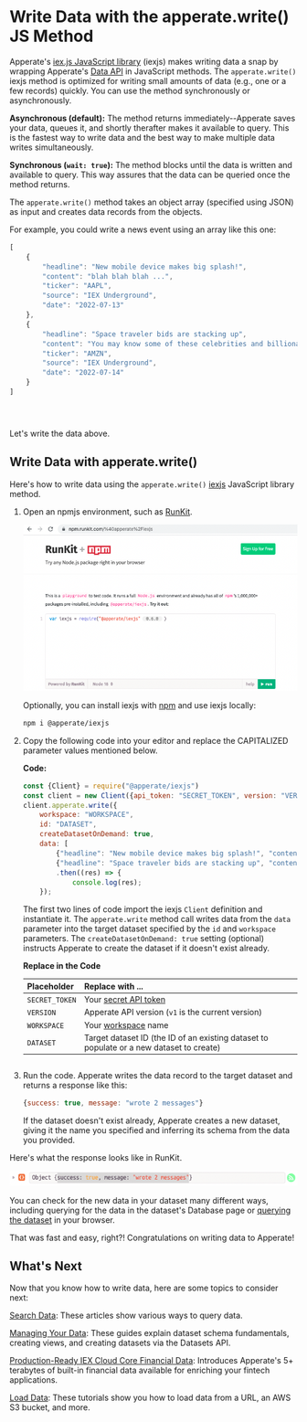 # Write Data with the apperate.write() JS Method

Apperate's [iex.js JavaScript library](../developer-tools/iexjs-library.md) (iexjs) makes writing data a snap by wrapping Apperate's [Data API](https://iexcloud.io/docs/apperate-apis/data/) in JavaScript methods. The `apperate.write()` iexjs method is optimized for writing small amounts of data (e.g., one or a few records) quickly. You can use the method synchronously or asynchronously.

**Asynchronous (default):** The method returns immediately--Apperate saves your data, queues it, and shortly therafter makes it available to query. This is the fastest way to write data and the best way to make multiple data writes simultaneously.

**Synchronous (`wait: true`):** The method blocks until the data is written and available to query. This way assures that the data can be queried once the method returns.

The `apperate.write()` method takes an object array (specified using JSON) as input and creates data records from the objects.

For example, you could write a news event using an array like this one:

```javascript
[
    {
        "headline": "New mobile device makes big splash!",
        "content": "blah blah blah ...",
        "ticker": "AAPL",
        "source": "IEX Underground",
        "date": "2022-07-13"
    },
    {
        "headline": "Space traveler bids are stacking up",
        "content": "You may know some of these celebrities and billionares ...",
        "ticker": "AMZN",
        "source": "IEX Underground",
        "date": "2022-07-14"
    }
]
```

``` {note} The object array can include as many objects as you like; though the write method is intended for writing one or a few records in real time. [Load Data](../load-data.md) describes recommended ways for writing large numbers of records in a single call.
```

``` {note} The *apperate.write()* method doesn't guarantee the ordering of records.
```

``` {note} The *apperate.write()* method doesn't write to any logs. If records fail validation, consider [*loading* the records](../load-data.md) instead. After attempting to load records, you can view invalid records in the validation logs--See the load options at [Loading Data](../load-data.md).
```

Let's write the data above.

## Write Data with apperate.write()

Here's how to write data using the `apperate.write()` [iexjs](https://www.npmjs.com/package/@apperate/iexjs) JavaScript library method.

1. Open an npmjs environment, such as [RunKit](https://npm.runkit.com/%40apperate%2Fiexjs).

    ![](./write-data-with-the-apperate-write-js-method/runkit.png)

    Optionally, you can install iexjs with [npm](https://www.npmjs.com) and use iexjs locally:
    
    ```bash
    npm i @apperate/iexjs
    ```

1. Copy the following code into your editor and replace the CAPITALIZED parameter values mentioned below. 

    **Code:**

    ```javascript
    const {Client} = require("@apperate/iexjs")
    const client = new Client({api_token: "SECRET_TOKEN", version: "VERSION"});
    client.apperate.write({
        workspace: "WORKSPACE", 
        id: "DATASET", 
        createDatasetOnDemand: true, 
        data: [
            {"headline": "New mobile device makes big splash!", "content": "blah blah blah ...", "ticker": "AAPL", "source": "IEX Underground", "date": "2022-07-13" },
            {"headline": "Space traveler bids are stacking up", "content": "You may know some of these celebrities and billionaires ...", "ticker": "AMZN", "source": "IEX Underground", "date": "2022-07-14"}]})
            .then((res) => {
                console.log(res);
        });
    ```

    The first two lines of code import the iexjs `Client` definition and instantiate it. The `apperate.write` method call writes data from the `data` parameter into the target dataset specified by the `id` and `workspace` parameters. The `createDatasetOnDemand: true` setting (optional) instructs Apperate to create the dataset if it doesn't exist already.

    **Replace in the Code**

    | Placeholder | Replace with ... |
    | --- | --- |
    | `SECRET_TOKEN` | Your [secret API token](../reference/glossary.md#secret-token-secret-key) |
    | `VERSION` | Apperate API version (`v1` is the current version) |
    | `WORKSPACE` | Your [workspace](../reference/glossary.md#workspace) name |
    | `DATASET` | Target dataset ID (the ID of an existing dataset to populate or a new dataset to create) |

    ``` {seealso} The [Write Data](https://iexcloud.io/docs/apperate-apis/data/write-data) reference page describes the underlying POST /write method and its parameters.
    ```

1. Run the code. Apperate writes the data record to the target dataset and returns a response like this:

    ```javascript
    {success: true, message: "wrote 2 messages"}
    ```

    If the dataset doesn't exist already, Apperate creates a new dataset, giving it the name you specified and inferring its schema from the data you provided.

Here's what the response looks like in RunKit.

![](./write-data-with-the-apperate-write-js-method/loadData-response.png)

You can check for the new data in your dataset many different ways, including querying for the data in the dataset's Database page or [querying the dataset](../search-data/querying-datasets.md) in your browser.

That was fast and easy, right?! Congratulations on writing data to Apperate!

## What's Next

Now that you know how to write data, here are some topics to consider next:

[Search Data](../search-data.md): These articles show various ways to query data.

[Managing Your Data](../managing-your-data.md): These guides explain dataset schema fundamentals, creating views, and creating datasets via the  Datasets API.

[Production-Ready IEX Cloud Core Financial Data](../getting-started/production-ready-core-data.md): Introduces Apperate's 5+ terabytes of built-in financial data available for enriching your fintech applications.

[Load Data](../load-data.md): These tutorials show you how to load data from a URL, an AWS S3 bucket, and more.